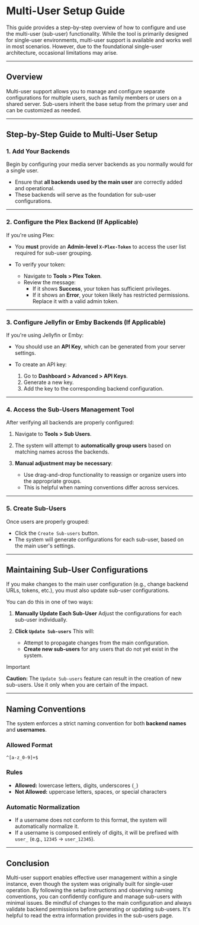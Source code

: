 # Multi-User Setup Guide

This guide provides a step-by-step overview of how to configure and use the multi-user (sub-user) functionality. While
the tool is primarily designed for single-user environments, multi-user support is available and works well in most
scenarios. However, due to the foundational single-user architecture, occasional limitations may arise.

---

## Overview

Multi-user support allows you to manage and configure separate configurations for multiple users, such as family members
or users on a shared server. Sub-users inherit the base setup from the primary user and can be customized as needed.

---

## Step-by-Step Guide to Multi-User Setup

### 1. Add Your Backends

Begin by configuring your media server backends as you normally would for a single user.

* Ensure that **all backends used by the main user** are correctly added and operational.
* These backends will serve as the foundation for sub-user configurations.

---

### 2. Configure the Plex Backend (If Applicable)

If you're using Plex:

* You **must** provide an **Admin-level `X-Plex-Token`** to access the user list required for sub-user grouping.
* To verify your token:

    * Navigate to **<!--i:fa-tools--> Tools > <!--i:fa-key--> Plex Token**.
    * Review the message:
        * If it shows **Success**, your token has sufficient privileges.
        * If it shows an **Error**, your token likely has restricted permissions. Replace it with a valid admin token.

---

### 3. Configure Jellyfin or Emby Backends (If Applicable)

If you're using Jellyfin or Emby:

* You should use an **API Key**, which can be generated from your server settings.
* To create an API key:

    1. Go to **Dashboard > Advanced > API Keys**.
    2. Generate a new key.
    3. Add the key to the corresponding backend configuration.

---

### 4. Access the Sub-Users Management Tool

After verifying all backends are properly configured:

1. Navigate to **<!--i:fa-tools--> Tools > <!--i:fa-users--> Sub Users**.
2. The system will attempt to **automatically group users** based on matching names across the backends.
3. **Manual adjustment may be necessary**:

    * Use drag-and-drop functionality to reassign or organize users into the appropriate groups.
    * This is helpful when naming conventions differ across services.

---

### 5. Create Sub-Users

Once users are properly grouped:

* Click the `Create Sub-users` button.
* The system will generate configurations for each sub-user, based on the main user's settings.

---

## Maintaining Sub-User Configurations

If you make changes to the main user configuration (e.g., change backend URLs, tokens, etc.), you must also update
sub-user configurations.

You can do this in one of two ways:

1. **Manually Update Each Sub-User**
   Adjust the configurations for each sub-user individually.

2. **Click `Update Sub-users`**
   This will:

    * Attempt to propagate changes from the main configuration.
    * **Create new sub-users** for any users that do not yet exist in the system.

> [!IMPORTANT]
> **Caution:** The `Update Sub-users` feature can result in the creation of new sub-users. Use it only when you are
> certain of the impact.

---

## Naming Conventions

The system enforces a strict naming convention for both **backend names** and **usernames**.

### Allowed Format

```
^[a-z_0-9]+$
```

### Rules

* **Allowed:** lowercase letters, digits, underscores (`_`)
* **Not Allowed:** uppercase letters, spaces, or special characters

### Automatic Normalization

* If a username does not conform to this format, the system will automatically normalize it.
* If a username is composed entirely of digits, it will be prefixed with `user_` (e.g., `12345` → `user_12345`).

---

## Conclusion

Multi-user support enables effective user management within a single instance, even though the system was originally
built for single-user operation. By following the setup instructions and observing naming conventions, you can
confidently configure and manage sub-users with minimal issues. Be mindful of changes to the main configuration and
always validate backend permissions before generating or updating sub-users. It's helpful to read the extra information
provides in the sub-users page.

